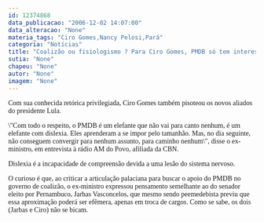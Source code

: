 ```yaml
---
id: 12374868
data_publicacao: "2006-12-02 14:07:00"
data_alteracao: "None"
materia_tags: "Ciro Gomes,Nancy Pelosi,Pará"
categoria: "Notícias"
title: "Coalizão ou fisiologismo ? Para Ciro Gomes, PMDB só tem interesse pelos cargos"
sutia: "None"
chapeu: "None"
autor: "None"
imagem: "None"
---
```

<p><P><FONT face=Verdana>Com sua conhecida retórica privilegiada, Ciro Gomes também pisoteou os novos aliados do presidente Lula.</FONT></P></p>
<p><P><FONT face=Verdana>\"Com todo o respeito, o PMDB é um elefante que não vai para canto nenhum, é um elefante com dislexia. Eles aprenderam a se impor pelo tamanhão. Mas, no dia seguinte, não conseguem convergir para nenhum assunto, para caminho nenhum\", disse o ex-ministro, em entrevista à rádio AM do Povo, afiliada da CBN. </FONT></P></p>
<p><P><FONT face=Verdana>Dislexia é a incapacidade de compreensão devida a uma lesão do sistema nervoso. </FONT></P></p>
<p><P><FONT face=Verdana>O curioso é que, ao criticar a articulação palaciana para buscar o apoio do PMDB no governo de coalizão, o ex-ministro expressou pensamento semelhante ao do senador eleito por Pernambuco, Jarbas Vasconcelos, que mesmo sendo peemedebista previu que essa aproximação poderá ser efêmera, apenas em troca de cargos. Como se sabe, os dois (Jarbas e Ciro) não se bicam.</FONT></P> </p>
